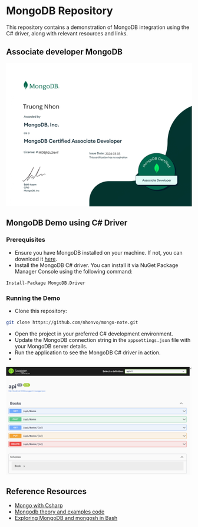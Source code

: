 # MongoDB Repository

This repository contains a demonstration of MongoDB integration using the C# driver, along with relevant resources and links.

## Associate developer MongoDB

![certificate](./assert/cert.jpg)

## MongoDB Demo using C# Driver

### Prerequisites

- Ensure you have MongoDB installed on your machine. If not, you can download it [here](https://www.mongodb.com/try/download/community).
- Install the MongoDB C# driver. You can install it via NuGet Package Manager Console using the following command:

```bash
Install-Package MongoDB.Driver 
```

### Running the Demo

- Clone this repository:

```bash
git clone https://github.com/nhonvo/mongo-note.git
```

- Open the project in your preferred C# development environment.
- Update the MongoDB connection string in the `appsettings.json` file with your MongoDB server details.
- Run the application to see the MongoDB C# driver in action.
- 
![alt text](assert/swagger.png)

## Reference Resources

- [Mongo with Csharp](https://nhonvo.github.io/2024/03/01/mongo-with-csharp/)
- [Mongodb theory and examples code](https://nhonvo.github.io/2024/02/15/mongodb-theory-and-examples-code/)
- [Exploring MongoDB and mongosh in Bash](https://nhonvo.github.io/2024/01/01/Exploring-MongoDB-and-mongosh-in-Bash-Senior-note/)
